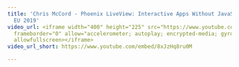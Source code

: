 ```yaml
---
title: 'Chris McCord - Phoenix LiveView: Interactive Apps Without JavaScript ElixirConf
  EU 2019'
video_url: <iframe width="400" height="225" src="https://www.youtube.com/embed/8xJzHq8ru0M"
  frameborder="0" allow="accelerometer; autoplay; encrypted-media; gyroscope; picture-in-picture"
  allowfullscreen></iframe>
video_url_short: https://www.youtube.com/embed/8xJzHq8ru0M

---
```

